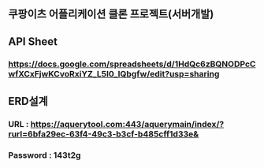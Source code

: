 ## 쿠팡이츠 어플리케이션 클론 프로젝트(서버개발)

## API Sheet
### https://docs.google.com/spreadsheets/d/1HdQc6zBQNODPcCwfXCxFjwKCvoRxiYZ_L5I0_IQbgfw/edit?usp=sharing

## ERD설계 
### URL : https://aquerytool.com:443/aquerymain/index/?rurl=6bfa29ec-63f4-49c3-b3cf-b485cff1d33e&
### Password : 143t2g


